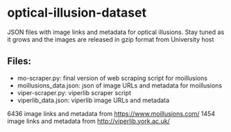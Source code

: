 # optical-illusion-dataset
JSON files with image links and metadata for optical illusions. Stay tuned as it grows and the images are released in gzip format from University host

## Files:

* mo-scraper.py:  final version of web scraping script for moillusions
* moillusions_data.json:  json of image URLs and metadata for moillusions
* viper-scraper.py: viperlib scraper script
* viperlib_data.json: viperlib image URLs and metadata

6436 image links and metadata from https://www.moillusions.com/
1454 image links and metadata from http://viperlib.york.ac.uk/
